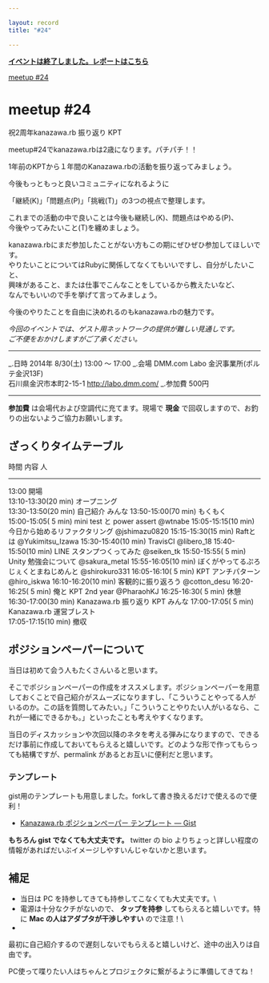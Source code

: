```yaml
---

layout: record
title: "#24"

---
```


<p>
<a href="./report.html"><strong>イベントは終了しました。レポートはこちら</strong></a></p>

<div class="doorkeeper-widget">
<a class="doorkeeper-registration-widget" href="http://kzrb.doorkeeper.jp/events/13573">meetup
#24</a><script src="http://widgets.doorkeeper.jp/w/widget.js"></script>

</div>

meetup #24
===========

祝2周年kanazawa.rb 振り返り KPT

meetup#24でkanazawa.rbは2歳になります。パチパチ！！

1年前のKPTから１年間のKanazawa.rbの活動を振り返ってみましょう。

今後もっともっと良いコミュニティになれるように

「継続(K)」「問題点(P)」「挑戦(T)」の3つの視点で整理します。

これまでの活動の中で良いことは今後も継続し(K)、問題点はやめる(P)、\
今後やってみたいこと(T)を纏めましょう。

kanazawa.rbにまだ参加したことがない方もこの期にぜひぜひ参加してほしいです。\
やりたいことについてはRubyに関係してなくてもいいですし、自分がしたいこと、\
興味があること、または仕事でこんなことをしているから教えたいなど、\
なんでもいいので手を挙げて言ってみましょう。

今後のやりたことを自由に決めれるのもkanazawa.rbの魅力です。

*今回のイベントでは、ゲスト用ネットワークの提供が難しい見通しです。\
ご不便をおかけしますがご了承ください。*

  ----------- -----------------------------------------------------
  \_.日時     2014年 8/30(土) 13:00 〜 17:00
  \_.会場     DMM.com Labo 金沢事業所(ポルテ金沢13F)<br>石川県金沢市本町2-15-1 <a href="http://labo.dmm.com/">http://labo.dmm.com/</a>
  \_.参加費   500円
  ----------- -----------------------------------------------------

**参加費** は会場代および空調代に充てます。現場で **現金**
で回収しますので、お釣りの出ないようご協力お願いします。

ざっくりタイムテーブル
----------------------

  時間                  内容                                     人
  --------------------- ---------------------------------------- -------------------
  13:00                 開場                                     
  13:10-13:30(20 min)   オープニング                             
  13:30-13:50(20 min)   自己紹介                                 みんな
  13:50-15:00(70 min)   もくもく                                 
  15:00-15:05( 5 min)   mini test と power assert                @wtnabe
  15:05-15:15(10 min)   今日から始めるリファクタリング           @jshimazu0820
  15:15-15:30(15 min)   Raftとは                                 @Yukimitsu\_Izawa
  15:30-15:40(10 min)   TravisCI                                 @libero\_18
  15:40-15:50(10 min)   LINE スタンプつくってみた                @seiken\_tk
  15:50-15:55( 5 min)   Unity 勉強会について                     @sakura\_metal
  15:55-16:05(10 min)   ぼくがやってるぷろじぇくとまねじめんと   @shirokuro331
  16:05-16:10( 5 min)   KPT アンチパターン                       @hiro\_iskwa
  16:10-16:20(10 min)   客観的に振り返ろう                       @cotton\_desu
  16:20-16:25( 5 min)   俺と KPT 2nd year                        @PharaohKJ
  16:25-16:30( 5 min)   休憩                                     
  16:30-17:00(30 min)   Kanazawa.rb 振り返り KPT                 みんな
  17:00-17:05( 5 min)   Kanazawa.rb 運営ブレスト                 
  17:05-17:15(10 min)   撤収                                     

ポジションペーパーについて
--------------------------

当日は初めて会う人もたくさんいると思います。

そこでポジションペーパーの作成をオススメします。ポジションペーパーを用意しておくことで自己紹介がスムーズになりますし、「こういうことやってる人がいるのか。この話を質問してみたい。」「こういうことやりたい人がいるなら、これが一緒にできるかも。」といったことも考えやすくなります。

当日のディスカッションや次回以降のネタを考える弾みになりますので、できるだけ事前に作成しておいてもらえると嬉しいです。どのような形で作ってもらっても結構ですが、permalink
があるとお互いに便利だと思います。

### テンプレート

gist用のテンプレートも用意しました。forkして書き換えるだけで使えるので便利！

* [Kanazawa.rb ポジションペーパー テンプレート —
Gist](https://gist.github.com/5a523ec3180002229a32)

**もちろん gist でなくても大丈夫です。** twitter の bio
よりちょっと詳しい程度の情報があればだいぶイメージしやすいんじゃないかと思います。

補足
----

* 当日は PC を持参してきても持参してこなくても大丈夫です。\
 * 電源は十分なクチがないので、 **タップを持参**
してもらえると嬉しいです。特に **Mac の人はアダプタが干渉しやすい**
ので注意！\
 *
最初に自己紹介するので遅刻しないでもらえると嬉しいけど、途中の出入りは自由です。

PC使って喋りたい人はちゃんとプロジェクタに繋がるように準備してきてね！
